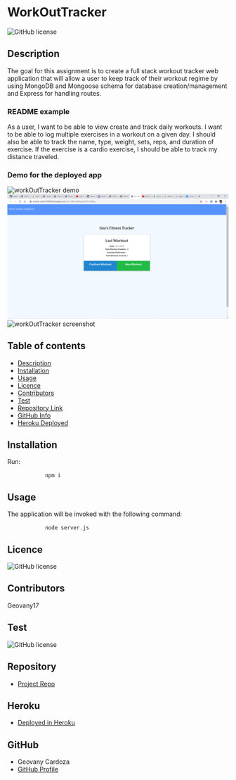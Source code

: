 # WorkOutTracker

![GitHub license](https://img.shields.io/badge/license-MIT-blue.svg)

## Description 

 The goal for this assignment is to create a full stack workout tracker web application that will allow a user to keep track of their workout regime by using MongoDB and Mongoose schema for database creation/management and Express for handling routes.
### README example

As a user, I want to be able to view create and track daily workouts. I want to be able to log multiple exercises in a workout on a given day. I should also be able to track the name, type, weight, sets, reps, and duration of exercise. If the exercise is a cardio exercise, I should be able to track my distance traveled.

  ### Demo for the deployed app



![workOutTracker demo](https://github.com/Geovany17/WorkOutTracker/blob/main/public/assets/appDemo.gif)
![workOutTracker screenshot](https://github.com/Geovany17/WorkOutTracker/blob/main/public/assets/Screenshot%20(95).png)
![workOutTracker screenshot]()



## Table of contents

- [Description](#Description)
- [Installation](#Installation)
- [Usage](#Usage)
- [Licence](#Licence)
- [Contributors](#Contributors)
- [Test](#Test)
- [Repository Link](#Repository)
- [GitHub Info](#GitHub) 
- [Heroku Deployed](#Heroku) 


## Installation
Run:

                npm i

## Usage

 The application will be invoked with the following command:

                node server.js


## Licence

![GitHub license](https://img.shields.io/badge/license-MIT-blue.svg)

## Contributors
   Geovany17
   
   ## Test

![GitHub license](https://img.shields.io/badge/test-100%25-success)

## Repository

- [Project Repo]()

## Heroku
- [Deployed in Heroku](https://arcane-coast-05768.herokuapp.com/?id=5f90ea8f02aa2000176e0faa)

## GitHub

- Geovany Cardoza
- [GitHub Profile](https://github.com/Geovany17)
